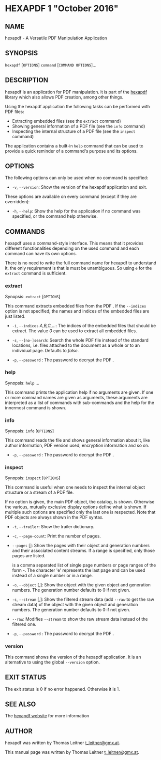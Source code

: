 # HEXAPDF 1 "October 2016"

## NAME

hexapdf - A Versatile PDF Manipulation Application


## SYNOPSIS

`hexapdf` [`OPTIONS`] `command` [`COMMAND OPTIONS`]...


## DESCRIPTION

hexapdf is an application for PDF manipulation. It is part of the [hexapdf] library which also
allows PDF creation, among other things.

Using the hexapdf application the following tasks can be performed with PDF files:

* Extracting embedded files (see the `extract` command)
* Showing general information of a PDF file (see the `info` command)
* Inspecting the internal structure of a PDF file (see the `inspect` command)

The application contains a built-in `help` command that can be used to provide a quick reminder of a
command's purpose and its options.


## OPTIONS

The following options can only be used when no command is specified:

* `-v`, `--version`:
  Show the version of the hexapdf application and exit.

These options are available on every command (except if they are overridden):

* `-h`, `--help`:
  Show the help for the application if no command was specified, or the command help otherwise.


## COMMANDS

hexapdf uses a command-style interface. This means that it provides different functionalities
depending on the used command and each command can have its own options.

There is no need to write the full command name for hexapdf to understand it, the only requirement
is that is must be unambiguous. So using `e` for the `extract` command is sufficient.


### extract

Synopsis: `extract` [`OPTIONS`] <FILE>

This command extracts embedded files from the PDF <FILE>. If the `--indices` option is not
specified, the names and indices of the embedded files are just listed.

* `-i`, `--indices` *A,B,C,...*:
  The indices of the embedded files that should be extract. The value *0* can be used to extract all
  embedded files.

* `-s`, `--[no-]search`:
  Search the whole PDF file instead of the standard locations, i.e. files attached to the document
  as a whole or to an individual page. Defaults to *false*.

* `-p`, `--password` <PASSWORD>:
  The password to decrypt the PDF <FILE>.


### help

Synopsis: `help` <COMMAND>...

This command prints the application help if no arguments are given. If one or more command names are
given as arguments, these arguments are interpreted as a list of commands with sub-commands and the
help for the innermost command is shown.


### info

Synopsis: `info` [`OPTIONS`] <FILE>

This command reads the <FILE> file and shows general information about it, like author information,
PDF version used, encryption information and so on.

* `-p`, `--password` <PASSWORD>:
  The password to decrypt the PDF <FILE>.


### inspect

Synopsis: `inspect` [`OPTIONS`] <FILE>

This command is useful when one needs to inspect the internal object structure or a stream of a PDF
file.

If no option is given, the main PDF object, the catalog, is shown. Otherwise the various, mutually
exclusive display options define what is shown. If multiple such options are specified only the last
one is respected. Note that PDF objects are always shown in the PDF syntax.

* `-t`, `--trailer`:
  Show the trailer dictionary.

* `-c`, `--page-count`:
  Print the number of pages.

* `--pages` [<PAGES>]:
  Show the pages with their object and generation numbers and their associated content streams. If a
  range is specified, only those pages are listed.

  <PAGES> is a comma separated list of single page numbers or page ranges of the form <START>-<END>.
  The character 'e' represents the last page and can be used instead of a single number or in a
  range.

* `-o`, `--object` <OID>[,<GEN>]:
  Show the object with the given object and generation numbers. The generation number defaults to 0
  if not given.

* `-s`, `--stream` <OID>[,<GEN>]:
  Show the filtered stream data (add `--raw` to get the raw stream data) of the object with the
  given object and generation numbers. The generation number defaults to 0 if not given.

* `--raw`:
  Modifies `--stream` to show the raw stream data instead of the filtered one.

* `-p`, `--password` <PASSWORD>:
  The password to decrypt the PDF <FILE>.


### version

This command shows the version of the hexapdf application. It is an alternative to using the global
`--version` option.


## EXIT STATUS

The exit status is 0 if no error happened. Otherwise it is 1.


## SEE ALSO

The [hexapdf website](http://hexapdf.gettalong.org/) for more information


## AUTHOR

hexapdf was written by Thomas Leitner <t_leitner@gmx.at>.

This manual page was written by Thomas Leitner <t_leitner@gmx.at>.

[hexapdf]: http://hexapdf.gettalong.org
